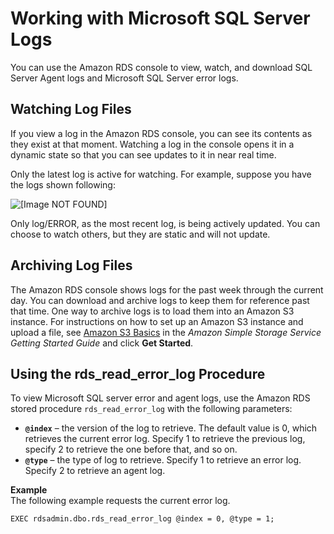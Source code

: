 # Working with Microsoft SQL Server Logs<a name="Appendix.SQLServer.CommonDBATasks.Logs"></a>

You can use the Amazon RDS console to view, watch, and download SQL Server Agent logs and Microsoft SQL Server error logs\. 

## Watching Log Files<a name="Appendix.SQLServer.CommonDBATasks.Logs.Watch"></a>

If you view a log in the Amazon RDS console, you can see its contents as they exist at that moment\. Watching a log in the console opens it in a dynamic state so that you can see updates to it in near real time\. 

Only the latest log is active for watching\. For example, suppose you have the logs shown following: 

![\[Image NOT FOUND\]](http://docs.aws.amazon.com/AmazonRDS/latest/UserGuide/images/logs.png)

Only log/ERROR, as the most recent log, is being actively updated\. You can choose to watch others, but they are static and will not update\. 

## Archiving Log Files<a name="Appendix.SQLServer.CommonDBATasks.Logs.Archive"></a>

The Amazon RDS console shows logs for the past week through the current day\. You can download and archive logs to keep them for reference past that time\. One way to archive logs is to load them into an Amazon S3 instance\. For instructions on how to set up an Amazon S3 instance and upload a file, see [Amazon S3 Basics](https://docs.aws.amazon.com/AmazonS3/latest/gsg/AmazonS3Basics.html) in the *Amazon Simple Storage Service Getting Started Guide* and click **Get Started**\. 

## Using the rds\_read\_error\_log Procedure<a name="Appendix.SQLServer.CommonDBATasks.Logs.SP"></a>

To view Microsoft SQL server error and agent logs, use the Amazon RDS stored procedure `rds_read_error_log` with the following parameters: 
+ **`@index`** – the version of the log to retrieve\. The default value is 0, which retrieves the current error log\. Specify 1 to retrieve the previous log, specify 2 to retrieve the one before that, and so on\. 
+ **`@type`** – the type of log to retrieve\. Specify 1 to retrieve an error log\. Specify 2 to retrieve an agent log\. 

**Example**  
The following example requests the current error log\.   

```
EXEC rdsadmin.dbo.rds_read_error_log @index = 0, @type = 1;
```